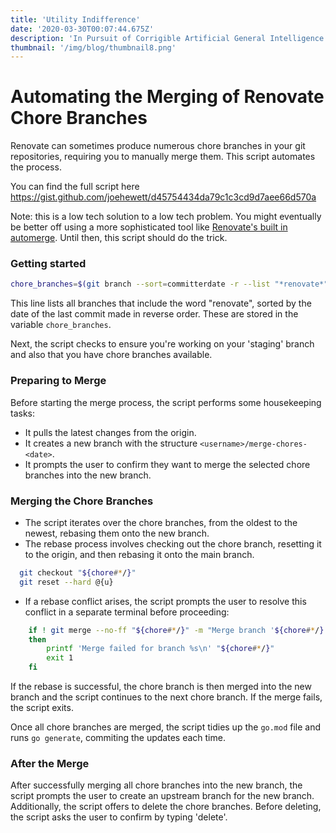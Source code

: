 ```yaml
---
title: 'Utility Indifference'
date: '2020-03-30T00:07:44.675Z'
description: 'In Pursuit of Corrigible Artificial General Intelligence'
thumbnail: '/img/blog/thumbnail8.png'
---
```



# Automating the Merging of Renovate Chore Branches

Renovate can sometimes produce numerous chore branches in your git repositories, requiring you to manually merge them. This script automates the process.

You can find the full script here https://gist.github.com/joehewett/d45754434da79c1c3cd9d7aee66d570a

Note: this is a low tech solution to a low tech problem. You might eventually be better off using a more sophisticated tool like [Renovate's built in automerge](https://docs.renovatebot.com/key-concepts/automerge/). Until then, this script should do the trick.

### Getting started

```sh
chore_branches=$(git branch --sort=committerdate -r --list "*renovate*")
```

This line lists all branches that include the word "renovate", sorted by the date of the last commit made in reverse order. These are stored in the variable `chore_branches`.

Next, the script checks to ensure you're working on your 'staging' branch and also that you have chore branches available.

### Preparing to Merge

Before starting the merge process, the script performs some housekeeping tasks:

- It pulls the latest changes from the origin.
- It creates a new branch with the structure `<username>/merge-chores-<date>`.
- It prompts the user to confirm they want to merge the selected chore branches into the new branch.

### Merging the Chore Branches

- The script iterates over the chore branches, from the oldest to the newest, rebasing them onto the new branch. 
- The rebase process involves checking out the chore branch, resetting it to the origin, and then rebasing it onto the main branch. 
```sh
  git checkout "${chore#*/}"
  git reset --hard @{u}
```
- If a rebase conflict arises, the script prompts the user to resolve this conflict in a separate terminal before proceeding:
```sh
    if ! git merge --no-ff "${chore#*/}" -m "Merge branch '${chore#*/}' into ${branch}"
    then
        printf 'Merge failed for branch %s\n' "${chore#*/}"
        exit 1
    fi
```

If the rebase is successful, the chore branch is then merged into the new branch and the script continues to the next chore branch. If the merge fails, the script exits.

Once all chore branches are merged, the script tidies up the `go.mod` file and runs `go generate`, commiting the updates each time.

### After the Merge

After successfully merging all chore branches into the new branch, the script prompts the user to create an upstream branch for the new branch. 
Additionally, the script offers to delete the chore branches. Before deleting, the script asks the user to confirm by typing 'delete'.


